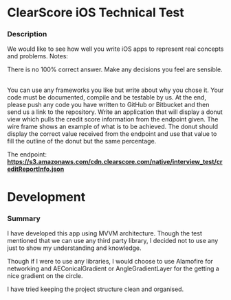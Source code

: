 # ClearScore iOS Technical Test

### Description
We would like to see how well you write iOS apps to represent real concepts and problems.
Notes:

There is no 100% correct answer. Make any decisions you feel are sensible.  

You can use any frameworks you like but write about why you chose it.
Your code must be documented, compile and be testable by us. At the end, please push any code you have written to GitHub or Bitbucket and then send us a link to the repository.
Write an application that will display a donut view which pulls the credit score information from the endpoint given. The wire frame shows an example of what is to be achieved.
The donut should display the correct value received from the endpoint and use that value to fill the outline of the donut but the same percentage.

The endpoint:
**https://s3.amazonaws.com/cdn.clearscore.com/native/interview_test/creditReportInfo.json**


# Development

### Summary

I have developed this app using MVVM architecture.
Though the test mentioned that we can use any third party library, I decided not to use any just to show my understanding and knowledge.

Though if I were to use any libraries, I would choose to use Alamofire for networking and AEConicalGradient or AngleGradientLayer for the getting a nice gradient on the circle.

I have tried keeping the project structure clean and organised.
